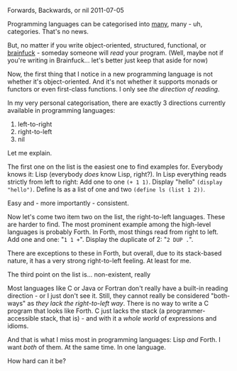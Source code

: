 Forwards, Backwards, or nil
2011-07-05

Programming languages can be categorised into <a href="http://en.wikipedia.org/wiki/List_of_programming_languages_by_category" target="_blank">many</a>, many - uh, categories. That's no news.

But, no matter if you write object-oriented, structured, functional, or <a href="http://www.esolangs.org/wiki/Brainfuck" target="_blank">brainfuck</a> - someday someone will *read* your program. (Well, maybe not if you're writing in Brainfuck... let's better just keep that aside for now)

Now, the first thing that I notice in a new programming language is not whether it's object-oriented. And it's not whether it supports monads or functors or even first-class functions. I only see *the direction of reading*.

In my very personal categorisation, there are exactly 3 directions currently available in programming languages:
<ol>
	<li>left-to-right</li>
	<li>right-to-left</li>
	<li>nil</li>
</ol>
Let me explain.

The first one on the list is the easiest one to find examples for. Everybody knows it: Lisp (everybody *does* know Lisp, right?). In Lisp everything reads strictly from left to right: Add one to one `(+ 1 1)`. Display "hello" `(display "hello")`. Define ls as a list of one and two `(define ls (list 1 2))`.

Easy and - more importantly - consistent.

Now let's come two item two on the list, the right-to-left languages. These are harder to find. The most prominent example among the high-level languages is probably Forth. In Forth, most things read from right to left. Add one and one: "`1 1 +`". Display the duplicate of 2: "`2 DUP .`".

There are exceptions to these in Forth, but overall, due to its stack-based nature, it has a very strong right-to-left feeling. At least for me.

The third point on the list is... non-existent, really

Most languages like C or Java or Fortran don't really have a built-in reading direction - or I just don't see it. Still, they cannot really be considered "both-ways" as *they lack the right-to-left way*. There is no way to write a C program that looks like Forth. C just lacks the stack (a programmer-accessible stack, that is) - and with it a *whole world* of expressions and idioms.

And that is what I miss most in programming languages: Lisp *and* Forth. I want *both* of them. At the same time. In one language.

How hard can it be?